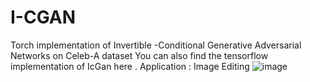 # I-CGAN
Torch implementation of Invertible -Conditional Generative Adversarial Networks on Celeb-A dataset
You can also find the tensorflow implementation of IcGan here .
Application : Image Editing 
![image](/.png)
